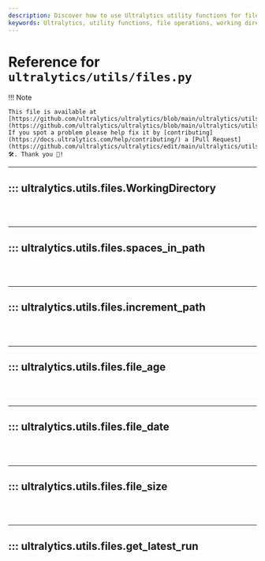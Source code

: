 ```yaml
---
description: Discover how to use Ultralytics utility functions for file-related operations including incrementing paths, finding file age, checking file size and creating directories.
keywords: Ultralytics, utility functions, file operations, working directory, file age, file size, create directories
---
```


# Reference for `ultralytics/utils/files.py`

!!! Note

    This file is available at [https://github.com/ultralytics/ultralytics/blob/main/ultralytics/utils/files.py](https://github.com/ultralytics/ultralytics/blob/main/ultralytics/utils/files.py). If you spot a problem please help fix it by [contributing](https://docs.ultralytics.com/help/contributing/) a [Pull Request](https://github.com/ultralytics/ultralytics/edit/main/ultralytics/utils/files.py) 🛠️. Thank you 🙏!

---
## ::: ultralytics.utils.files.WorkingDirectory
<br><br>

---
## ::: ultralytics.utils.files.spaces_in_path
<br><br>

---
## ::: ultralytics.utils.files.increment_path
<br><br>

---
## ::: ultralytics.utils.files.file_age
<br><br>

---
## ::: ultralytics.utils.files.file_date
<br><br>

---
## ::: ultralytics.utils.files.file_size
<br><br>

---
## ::: ultralytics.utils.files.get_latest_run
<br><br>
